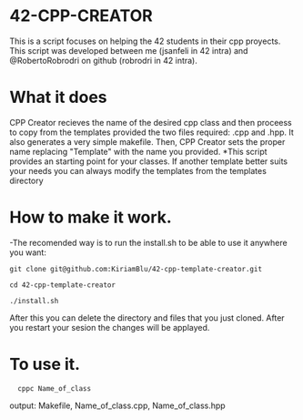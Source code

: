 # 42-CPP-CREATOR                                                                

This is a script focuses on helping the 42 students in their cpp proyects. This script was developed between me (jsanfeli in 42 intra) and @RobertoRobrodri
on github (robrodri in 42 intra).

# What it does

CPP Creator recieves the name of the desired cpp class and then proceess to copy from the templates provided the two files required: .cpp and .hpp.
It also generates a very simple makefile.
Then, CPP Creator sets the proper name replacing "Template" with the name you provided.
*This script provides an starting point for your classes. If another template better suits your needs you can always modify the templates from the templates directory



# How to make it work.
   
  -The recomended way is to run the install.sh to be able to use it anywhere you want:
  
    git clone git@github.com:KiriamBlu/42-cpp-template-creator.git
    
    cd 42-cpp-template-creator
    
    ./install.sh
  
  After this you can delete the directory and files that you just cloned. After you restart your sesion the changes will be applayed.
  
 # To use it.
 
      cppc Name_of_class
      
   output: Makefile, Name_of_class.cpp, Name_of_class.hpp
  
    
